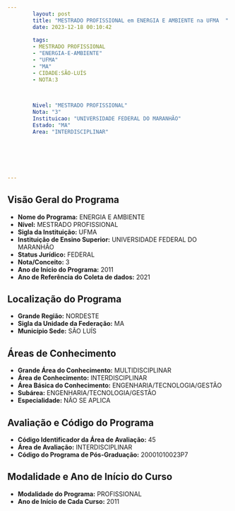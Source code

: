 ```yaml
---
        layout: post
        title: "MESTRADO PROFISSIONAL em ENERGIA E AMBIENTE na UFMA  "
        date: 2023-12-18 00:10:42
     
        tags:
        - MESTRADO PROFISSIONAL
        - "ENERGIA-E-AMBIENTE"
        - "UFMA"
        - "MA"
        - CIDADE:SÃO-LUÍS
        - NOTA:3
        
       

        Nivel: "MESTRADO PROFISSIONAL"
        Nota: "3"
        Instituicao: "UNIVERSIDADE FEDERAL DO MARANHÃO"
        Estado: "MA"
        Area: "INTERDISCIPLINAR"
        
        
        
        
        
        
---
```

## Visão Geral do Programa
- **Nome do Programa:** ENERGIA E AMBIENTE
- **Nível:** MESTRADO PROFISSIONAL
- **Sigla da Instituição:** UFMA
- **Instituição de Ensino Superior:** UNIVERSIDADE FEDERAL DO MARANHÃO
- **Status Jurídico:** FEDERAL
- **Nota/Conceito:** 3
- **Ano de Início do Programa:** 2011
- **Ano de Referência do Coleta de dados:** 2021

## Localização do Programa
- **Grande Região:** NORDESTE
- **Sigla da Unidade da Federação:** MA
- **Município Sede:** SÃO LUÍS

## Áreas de Conhecimento
- **Grande Área do Conhecimento:** MULTIDISCIPLINAR
- **Área de Conhecimento:** INTERDISCIPLINAR
- **Área Básica do Conhecimento:** ENGENHARIA/TECNOLOGIA/GESTÃO
- **Subárea:** ENGENHARIA/TECNOLOGIA/GESTÃO
- **Especialidade:** NÃO SE APLICA

## Avaliação e Código do Programa
- **Código Identificador da Área de Avaliação:** 45
- **Área de Avaliação:** INTERDISCIPLINAR
- **Código do Programa de Pós-Graduação:** 20001010023P7


## Modalidade e Ano de Início do Curso
- **Modalidade do Programa:** PROFISSIONAL
- **Ano de Início de Cada Curso:** 2011
